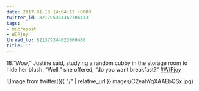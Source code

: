 ```yaml
---
date: 2017-01-18 14:04:17 +0000
twitter_id: 821795361362706433
tags:
- micropost
- WIPjoy
thread_to: 821379344023060480
title: ''
---
```


18:“Wow,” Justine said, studying a random cubby in the storage room to hide her blush. “Well,” she offered, “do you want breakfast?” [#WIPjoy](https://twitter.com/hashtag/WIPjoy)

![Image from twitter]({{ "/" | relative_url  }}images/C2eahYqXAAEbQSx.jpg)
